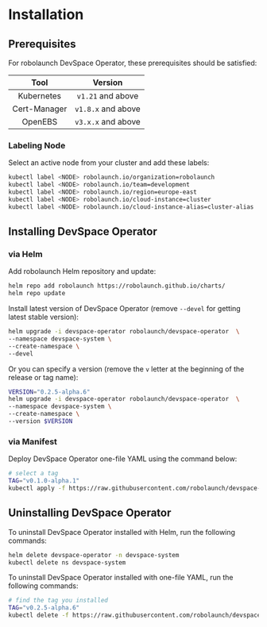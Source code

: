 # Installation

## Prerequisites

For robolaunch DevSpace Operator, these prerequisites should be satisfied:

|     Tool     |       Version      |
|:------------:|:------------------:|
|  Kubernetes  |  `v1.21` and above |
| Cert-Manager | `v1.8.x` and above |
|    OpenEBS   | `v3.x.x` and above |

### Labeling Node

Select an active node from your cluster and add these labels:

```bash
kubectl label <NODE> robolaunch.io/organization=robolaunch
kubectl label <NODE> robolaunch.io/team=development
kubectl label <NODE> robolaunch.io/region=europe-east
kubectl label <NODE> robolaunch.io/cloud-instance=cluster
kubectl label <NODE> robolaunch.io/cloud-instance-alias=cluster-alias
```

## Installing DevSpace Operator

### via Helm

Add robolaunch Helm repository and update:

```bash
helm repo add robolaunch https://robolaunch.github.io/charts/
helm repo update
```

Install latest version of DevSpace Operator (remove `--devel` for getting latest stable version):

```bash
helm upgrade -i devspace-operator robolaunch/devspace-operator  \
--namespace devspace-system \
--create-namespace \
--devel
```

Or you can specify a version (remove the `v` letter at the beginning of the release or tag name):

```bash
VERSION="0.2.5-alpha.6"
helm upgrade -i devspace-operator robolaunch/devspace-operator  \
--namespace devspace-system \
--create-namespace \
--version $VERSION
```

### via Manifest

Deploy DevSpace Operator one-file YAML using the command below:

```bash
# select a tag
TAG="v0.1.0-alpha.1"
kubectl apply -f https://raw.githubusercontent.com/robolaunch/devspace-operator/$TAG/hack/deploy/manifests/devspace_operator.yaml
```

## Uninstalling DevSpace Operator

To uninstall DevSpace Operator installed with Helm, run the following commands:

```bash
helm delete devspace-operator -n devspace-system
kubectl delete ns devspace-system
```

To uninstall DevSpace Operator installed with one-file YAML, run the following commands:
```bash
# find the tag you installed
TAG="v0.2.5-alpha.6"
kubectl delete -f https://raw.githubusercontent.com/robolaunch/devspace-operator/$TAG/hack/deploy/manifests/devspace_operator.yaml
```